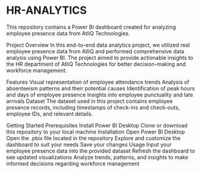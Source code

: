# HR-ANALYTICS
This repository contains a Power BI dashboard created for analyzing employee presence data from AtliQ Technologies.

Project Overview
In this end-to-end data analytics project, we utilized real employee presence data from AtliQ and performed comprehensive data analysis using Power BI. The project aimed to provide actionable insights to the HR department of AtliQ Technologies for better decision-making and workforce management.

Features
Visual representation of employee attendance trends
Analysis of absenteeism patterns and their potential causes
Identification of peak hours and days of employee presence
Insights into employee punctuality and late arrivals
Dataset
The dataset used in this project contains employee presence records, including timestamps of check-ins and check-outs, employee IDs, and relevant details.

Getting Started
Prerequisites
Install Power BI Desktop
Clone or download this repository to your local machine
Installation
Open Power BI Desktop
Open the .pbix file located in the repository
Explore and customize the dashboard to suit your needs
Save your changes
Usage
Input your employee presence data into the provided dataset
Refresh the dashboard to see updated visualizations
Analyze trends, patterns, and insights to make informed decisions regarding workforce management






